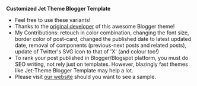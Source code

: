 **Customized Jet Theme Blogger Template**

* Feel free to use these variants!
* Thanks to the [original developer](https://www.jettheme.com/) of this awesome Blogger theme!
* My Contributions: retouch in color combination, changing the font size, border color of post-card, changed the published date to latest updated date, removal of components (previous-next posts and related posts), update of Twitter's SVG icon to that of 'X' (and colour too!)
* To rank your post published in Blogger/Blogspot platform, you must do SEO writing, not rely just on templates. However, blazingly fast themes like Jet-Theme Blogger Template may help a lot.
* Please visit [our website](https://www.nepaleseteacher.org/) should you want to see a sample.
